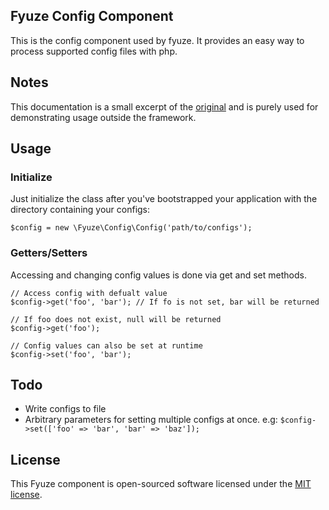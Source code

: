 ## Fyuze Config Component

This is the config component used by fyuze. It provides an easy way to process supported config files with php.

## Notes

This documentation is a small excerpt of the [original]() and is purely used for demonstrating usage 
outside the framework.

## Usage

### Initialize

Just initialize the class after you've bootstrapped your application with the directory containing your configs:

    $config = new \Fyuze\Config\Config('path/to/configs');

### Getters/Setters
 
Accessing and changing config values is done via get and set methods.
 
    // Access config with defualt value
    $config->get('foo', 'bar'); // If fo is not set, bar will be returned
     
    // If foo does not exist, null will be returned
    $config->get('foo');
    
    // Config values can also be set at runtime
    $config->set('foo', 'bar');
    
## Todo

- Write configs to file
- Arbitrary parameters for setting multiple configs at once. e.g: `$config->set(['foo' => 'bar', 'bar' => 'baz']);`
   
## License

This Fyuze component is open-sourced software licensed under the [MIT license](http://opensource.org/licenses/MIT).
